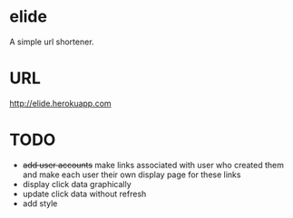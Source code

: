 elide
=====

A simple url shortener.

URL
===
http://elide.herokuapp.com

TODO
====
* ~~add user accounts~~ make links associated with user who created them and make each user their own display page for these links
* display click data graphically
* update click data without refresh
* add style
